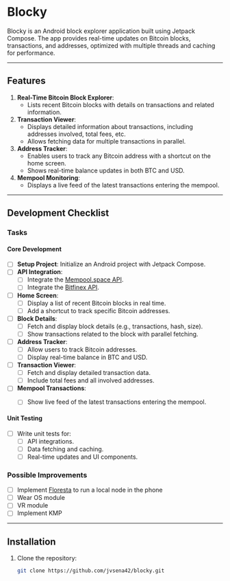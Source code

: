 # Blocky

Blocky is an Android block explorer application built using Jetpack Compose. The app provides real-time updates on Bitcoin blocks, transactions, and addresses, optimized with multiple threads and caching for performance. 

---

## Features
1. **Real-Time Bitcoin Block Explorer**:
   - Lists recent Bitcoin blocks with details on transactions and related information.
2. **Transaction Viewer**:
   - Displays detailed information about transactions, including addresses involved, total fees, etc.
   - Allows fetching data for multiple transactions in parallel.
3. **Address Tracker**:
   - Enables users to track any Bitcoin address with a shortcut on the home screen.
   - Shows real-time balance updates in both BTC and USD.
4. **Mempool Monitoring**:
   - Displays a live feed of the latest transactions entering the mempool.
---

## Development Checklist

### Tasks
#### Core Development
- [ ] **Setup Project**: Initialize an Android project with Jetpack Compose.
- [ ] **API Integration**:
  - [ ] Integrate the [Mempool.space API](https://mempool.space/docs/api).
  - [ ] Integrate the [Bitfinex API](https://docs.bitfinex.com/docs).
- [ ] **Home Screen**:
  - [ ] Display a list of recent Bitcoin blocks in real time.
  - [ ] Add a shortcut to track specific Bitcoin addresses.
- [ ] **Block Details**:
  - [ ] Fetch and display block details (e.g., transactions, hash, size).
  - [ ] Show transactions related to the block with parallel fetching.
- [ ] **Address Tracker**:
  - [ ] Allow users to track Bitcoin addresses.
  - [ ] Display real-time balance in BTC and USD.
- [ ] **Transaction Viewer**:
  - [ ] Fetch and display detailed transaction data.
  - [ ] Include total fees and all involved addresses.
- [ ] **Mempool Transactions**:
  - [ ] Show live feed of the latest transactions entering the mempool.


#### Unit Testing
- [ ] Write unit tests for:
  - [ ] API integrations.
  - [ ] Data fetching and caching.
  - [ ] Real-time updates and UI components.

### Possible Improvements
- [ ] Implement [Floresta](https://github.com/vinteumorg/Floresta/blob/master/crates%2Ffloresta-cli%2FREADME.md#loaddescriptor) to run a local node in the phone
- [ ] Wear OS module
- [ ] VR module
- [ ] Implement KMP

---

## Installation
1. Clone the repository:
   ```bash
   git clone https://github.com/jvsena42/blocky.git
